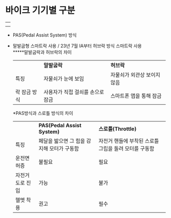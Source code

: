 # 바이크 기기별 구분

|  |
| --- |
|  |
|  |

* PAS(Pedal Assist System) 방식
* 말발굽형 스마트락 사용 / 23년 7월 IA부터 허브락 방식 스마트락 사용  
   **\***말발굽락과 허브락의 차이  

  |  |  |  |
  | --- | --- | --- |
  |  | **말발굽락** | **허브락** |
  | 특징 | 자물쇠가 눈에 보임 | 자물쇠가 외관상 보이지 않음 |
  | 락 잠금 방식 | 사용자가 직접 걸쇠를 손으로 잠금 | 스마트폰 앱을 통해 잠금 |

    
  \*PAS방식과 스로틀 방식의 차이  

  |  |  |  |
  | --- | --- | --- |
  |  | **PAS(Pedal Assist System)** | **스로틀(Throttle)** |
  | 특징 | 페달을 밟으면 그 힘을 감지해 모터가 구동함 | 자전거 핸들에 부착된 스로틀 그립을 돌려 모터를 구동함 |
  | 운전면허증 | 불필요 | 필요 |
  | 자전거 도로 진입 | 가능 | 불가 |
  | 헬멧 착용 | 권고 | 필수 |